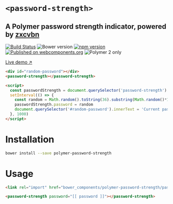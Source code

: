 # `<password-strength>`
## A Polymer password strength indicator, powered by [zxcvbn](https://github.com/dropbox/zxcvbn)

[![Build Status](https://travis-ci.org/limonte/polymer-password-strength.svg?branch=master)](https://travis-ci.org/limonte/polymer-password-strength)
![Bower version](https://badge.fury.io/bo/polymer-password-strength.svg)
[![npm version](https://badge.fury.io/js/polymer-password-strength.svg)](https://www.npmjs.com/package/polymer-password-strength)
[![Published on webcomponents.org](https://img.shields.io/badge/webcomponents.org-published-blue.svg)](https://www.webcomponents.org/element/limonte/polymer-password-strength)
![Polymer 2 only](https://img.shields.io/badge/Polymer%202-only-blue.svg)

[Live demo ↗](https://limonte.github.io/polymer-password-strength/components/password-strength/#/elements/password-strength/demos/demo/index.html)

<!--
```
<custom-element-demo>
  <template>
    <link rel="import" href="password-strength.html">
    <link rel="import" href="../vaadin-themes/valo/vaadin-text-field.html">
    <link rel="import" href="../vaadin-text-field/vaadin-password-field.html">
    <next-code-block></next-code-block>
  </template>
</custom-element-demo>
```
-->
```html
<div id="random-password"></div>
<password-strength></password-strength>

<script>
  const passwordStrength = document.querySelector('password-strength')
  setInterval(() => {
    const random = Math.random().toString(36).substring(Math.random()*10)
    passwordStrength.password = random
    document.querySelector('#random-password').innerText = 'Current password: ' + random
  }, 1000)
</script>
```


# Installation

```bash
bower install --save polymer-password-strength
```

# Usage

```html
<link rel="import" href="bower_components/polymer-password-strength/password-strength.html">

<password-strength password="[[ password ]]"></password-strength>
```
